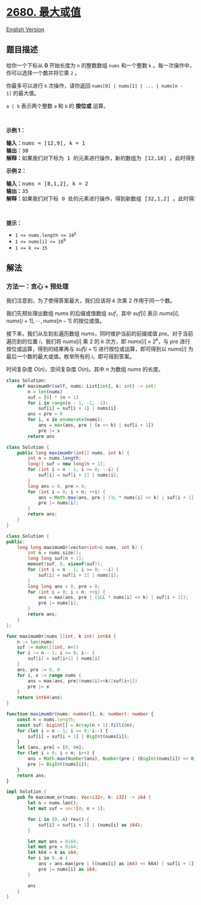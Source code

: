 # [2680. 最大或值](https://leetcode.cn/problems/maximum-or)

[English Version](/solution/2600-2699/2680.Maximum%20OR/README_EN.md)

<!-- tags:贪心,位运算,数组,前缀和 -->

<!-- difficulty:中等 -->

## 题目描述

<!-- 这里写题目描述 -->

<p>给你一个下标从 <strong>0</strong>&nbsp;开始长度为 <code>n</code>&nbsp;的整数数组&nbsp;<code>nums</code>&nbsp;和一个整数&nbsp;<code>k</code> 。每一次操作中，你可以选择一个数并将它乘&nbsp;<code>2</code>&nbsp;。</p>

<p>你最多可以进行 <code>k</code>&nbsp;次操作，请你返回<em>&nbsp;</em><code>nums[0] | nums[1] | ... | nums[n - 1]</code>&nbsp;的最大值。</p>

<p><code>a | b</code>&nbsp;表示两个整数 <code>a</code>&nbsp;和 <code>b</code>&nbsp;的 <strong>按位或</strong>&nbsp;运算。</p>

<p>&nbsp;</p>

<p><strong>示例 1：</strong></p>

<pre>
<b>输入：</b>nums = [12,9], k = 1
<b>输出：</b>30
<b>解释：</b>如果我们对下标为 1 的元素进行操作，新的数组为 [12,18] 。此时得到最优答案为 12 和 18 的按位或运算的结果，也就是 30 。
</pre>

<p><strong>示例 2：</strong></p>

<pre>
<b>输入：</b>nums = [8,1,2], k = 2
<b>输出：</b>35
<b>解释：</b>如果我们对下标 0 处的元素进行操作，得到新数组 [32,1,2] 。此时得到最优答案为 32|1|2 = 35 。
</pre>

<p>&nbsp;</p>

<p><strong>提示：</strong></p>

<ul>
	<li><code>1 &lt;= nums.length &lt;= 10<sup>5</sup></code></li>
	<li><code>1 &lt;= nums[i] &lt;= 10<sup>9</sup></code></li>
	<li><code>1 &lt;= k &lt;= 15</code></li>
</ul>

## 解法

### 方法一：贪心 + 预处理

我们注意到，为了使得答案最大，我们应该将 $k$ 次乘 $2$ 作用于同一个数。

我们先预处理出数组 $nums$ 的后缀或值数组 $suf$，其中 $suf[i]$ 表示 $nums[i], nums[i + 1], \cdots, nums[n - 1]$ 的按位或值。

接下来，我们从左到右遍历数组 $nums$，同时维护当前的前缀或值 $pre$。对于当前遍历到的位置 $i$，我们将 $nums[i]$ 乘 $2$ 的 $k$ 次方，即 $nums[i] \times 2^k$，与 $pre$ 进行按位或运算，得到的结果再与 $suf[i + 1]$ 进行按位或运算，即可得到以 $nums[i]$ 为最后一个数的最大或值。枚举所有的 $i$，即可得到答案。

时间复杂度 $O(n)$，空间复杂度 $O(n)$。其中 $n$ 为数组 $nums$ 的长度。

<!-- tabs:start -->

```python
class Solution:
    def maximumOr(self, nums: List[int], k: int) -> int:
        n = len(nums)
        suf = [0] * (n + 1)
        for i in range(n - 1, -1, -1):
            suf[i] = suf[i + 1] | nums[i]
        ans = pre = 0
        for i, x in enumerate(nums):
            ans = max(ans, pre | (x << k) | suf[i + 1])
            pre |= x
        return ans
```

```java
class Solution {
    public long maximumOr(int[] nums, int k) {
        int n = nums.length;
        long[] suf = new long[n + 1];
        for (int i = n - 1; i >= 0; --i) {
            suf[i] = suf[i + 1] | nums[i];
        }
        long ans = 0, pre = 0;
        for (int i = 0; i < n; ++i) {
            ans = Math.max(ans, pre | (1L * nums[i] << k) | suf[i + 1]);
            pre |= nums[i];
        }
        return ans;
    }
}
```

```cpp
class Solution {
public:
    long long maximumOr(vector<int>& nums, int k) {
        int n = nums.size();
        long long suf[n + 1];
        memset(suf, 0, sizeof(suf));
        for (int i = n - 1; i >= 0; --i) {
            suf[i] = suf[i + 1] | nums[i];
        }
        long long ans = 0, pre = 0;
        for (int i = 0; i < n; ++i) {
            ans = max(ans, pre | (1LL * nums[i] << k) | suf[i + 1]);
            pre |= nums[i];
        }
        return ans;
    }
};
```

```go
func maximumOr(nums []int, k int) int64 {
	n := len(nums)
	suf := make([]int, n+1)
	for i := n - 1; i >= 0; i-- {
		suf[i] = suf[i+1] | nums[i]
	}
	ans, pre := 0, 0
	for i, x := range nums {
		ans = max(ans, pre|(nums[i]<<k)|suf[i+1])
		pre |= x
	}
	return int64(ans)
}
```

```ts
function maximumOr(nums: number[], k: number): number {
    const n = nums.length;
    const suf: bigint[] = Array(n + 1).fill(0n);
    for (let i = n - 1; i >= 0; i--) {
        suf[i] = suf[i + 1] | BigInt(nums[i]);
    }
    let [ans, pre] = [0, 0n];
    for (let i = 0; i < n; i++) {
        ans = Math.max(Number(ans), Number(pre | (BigInt(nums[i]) << BigInt(k)) | suf[i + 1]));
        pre |= BigInt(nums[i]);
    }
    return ans;
}
```

```rust
impl Solution {
    pub fn maximum_or(nums: Vec<i32>, k: i32) -> i64 {
        let n = nums.len();
        let mut suf = vec![0; n + 1];

        for i in (0..n).rev() {
            suf[i] = suf[i + 1] | (nums[i] as i64);
        }

        let mut ans = 0i64;
        let mut pre = 0i64;
        let k64 = k as i64;
        for i in 0..n {
            ans = ans.max(pre | ((nums[i] as i64) << k64) | suf[i + 1]);
            pre |= nums[i] as i64;
        }

        ans
    }
}
```

<!-- tabs:end -->

<!-- end -->
